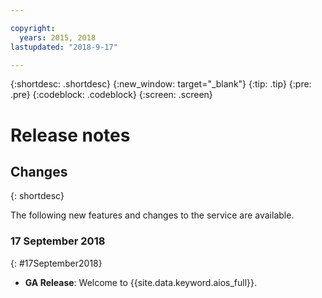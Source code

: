 ```yaml
---

copyright:
  years: 2015, 2018
lastupdated: "2018-9-17"

---
```


{:shortdesc: .shortdesc}
{:new_window: target="_blank"}
{:tip: .tip}
{:pre: .pre}
{:codeblock: .codeblock}
{:screen: .screen}

# Release notes

## Changes
{: shortdesc}

The following new features and changes to the service are available.

### 17 September 2018
{: #17September2018}

- **GA Release**: Welcome to {{site.data.keyword.aios_full}}.
